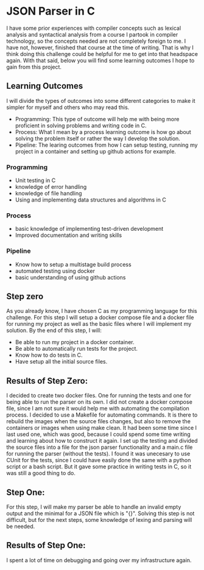 # JSON Parser in C
I have some prior experiences with compiler concepts such as lexical analysis and syntactical analysis from a course I partook in compiler technology, so the concepts needed are not completely foreign to me. I have not, however, finished that course at the time of writing. That is why I think doing this challenge could be helpful for me to get into that headspace again. With that said, below you will find some learning outcomes I hope to gain from this project.

## Learning Outcomes
I will divide the types of outcomes into some different categories to make it simpler for myself and others who may read this.
- Programming: This type of outcome will help me with being more proficient in solving problems and writing code in C.
- Process: What I mean by a process learning outcome is how go about solving the problem itself or rather the way I develop the solution.
- Pipeline: The learing outcomes from how I can setup testing, running my project in a container and setting up github actions for example.


### Programming
- Unit testing in C
- knowledge of error handling
-  knowledge of file handling
- Using and implementing data structures and algorithms in C
### Process
- basic knowledge of implementing test-driven development
- Improved documentation and writing skills
### Pipeline
- Know how to setup a multistage build process
- automated testing using docker
- basic understanding of using github actions

## Step zero
As you already know, I have chosen C as my programming language for this challenge. For this step I will setup a docker compose file and a docker file for running my project as well as the basic files where I will implement my solution. By the end of this step, I will:

- Be able to run my project in a docker container.
- Be able to automatically run tests for the project.
- Know how to do tests in C.
- Have setup all the initial source files.

## Results of Step Zero:
I decided to create two docker files. One for running the tests and one for being able to run the parser on its own. I did not create a docker compose file, since I am not sure it would help me with automating the compilation process. I decided to use a Makefile for automating commands. It is there to rebuild the images when the source files changes, but also to remove the containers or images when using make clean. It had been some time since I last used one, which was good, because I could spend some time writing and learning about how to construct it again. I set up the testing and divided the source files into a file for the json parser functionality and a main.c file for running the parser (without the tests). I found it was unecesary to use CUnit for the tests, since I could have easily done the same with a python script or a bash script. But it gave some practice in writing tests in C, so it was still a good thing to do.

##  Step One:
For this step, I will make my parser be able to handle an invalid empty output and the minimal for a JSON file which is "{}". Solving this step is not difficult, but for the next steps, some knowledge of lexing and parsing will be needed.

## Results of Step One:
I spent a lot of time on debugging and going over my infrastructure again.